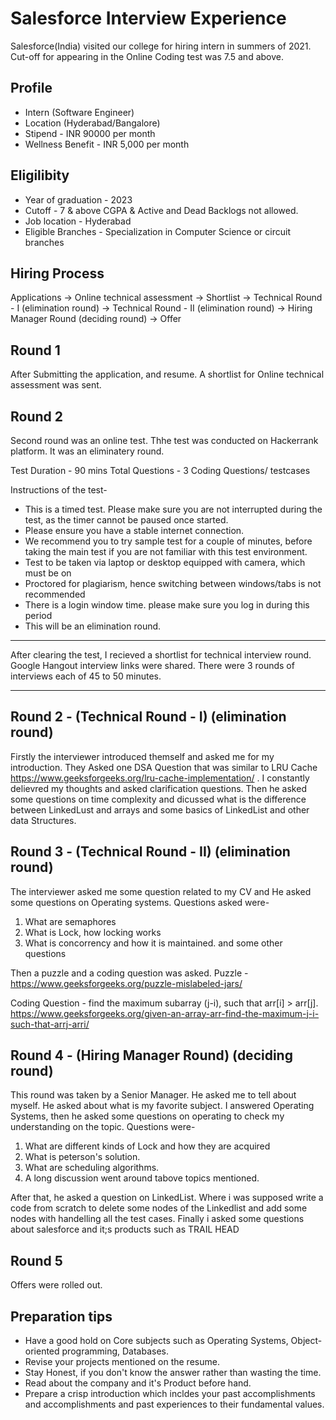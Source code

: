 # Salesforce Interview Experience 

Salesforce(India) visited our college for hiring intern in summers of 2021.  Cut-off for appearing in the Online Coding test was 7.5 and above.

## Profile
- Intern (Software Engineer)
- Location (Hyderabad/Bangalore)
- Stipend - INR 90000 per month
- Wellness Benefit - INR 5,000 per month

## Eligilibity 
- Year of graduation - 2023
- Cutoff - 7 & above CGPA & Active and Dead Backlogs not allowed.
- Job location - Hyderabad
- Eligible Branches - Specialization in Computer Science or circuit branches

## Hiring Process
Applications -> Online technical assessment -> Shortlist -> Technical Round - I (elimination round) -> Technical Round - II (elimination round) -> Hiring Manager Round (deciding round) -> Offer

## Round 1
After Submitting the application, and resume. A shortlist for Online technical assessment was sent.

## Round 2

Second round was an online test.  Thhe test was conducted on Hackerrank platform.  It was an eliminatery round. 

Test Duration - 90 mins
Total Questions - 3 Coding Questions/ testcases

Instructions of the test-
  - This is a timed test. Please make sure you are not interrupted during the test, as the timer cannot be paused once started.
  - Please ensure you have a stable internet connection.
  - We recommend you to try sample test for a couple of minutes, before taking the main test if you are not familiar with this test environment. 
  - Test to be taken via laptop or desktop equipped with camera, which must be on
  - Proctored for plagiarism, hence switching between windows/tabs is not recommended
  - There is a login window time. please make sure you log in during this period
  - This will be an elimination round.

***

After clearing the test, I recieved a shortlist for technical interview round. Google Hangout interview links were shared. There were 3 rounds of interviews each of 45 to 50 minutes.

***

## Round 2 - (Technical Round - I) (elimination round)
Firstly the interviewer introduced themself and asked me for my introduction. They Asked one DSA Question that was similar to LRU Cache https://www.geeksforgeeks.org/lru-cache-implementation/ . I constantly delievred my thoughts and asked clarification questions. Then he asked some questions on time complexity and dicussed what is the difference between LinkedLust and arrays and some basics of LinkedList and other data Structures.

## Round 3 - (Technical Round - II) (elimination round)
The interviewer asked me some question related to my CV and He asked some questions on Operating systems. Questions asked were-
1. What are semaphores
2. What is Lock, how locking works
3. What is concorrency and how it is maintained. and some other questions

Then a puzzle and a coding question was asked. 
Puzzle - https://www.geeksforgeeks.org/puzzle-mislabeled-jars/

Coding Question - find the maximum subarray (j-i), such that arr[i] > arr[j]. https://www.geeksforgeeks.org/given-an-array-arr-find-the-maximum-j-i-such-that-arrj-arri/

## Round 4 - (Hiring Manager Round) (deciding round)
This round was taken by a Senior Manager. He asked me to tell about myself. He asked about what is my favorite subject. I answered Operating Systems, then he asked some questions on operating to check my understanding on the topic. Questions were-
1. What are different kinds of Lock and how they are acquired
2. What is peterson's solution.
3. What are scheduling algorithms.
4. A long discussion went around tabove topics mentioned.

After that, he asked a question on LinkedList. Where i was supposed write a code from scratch to delete some nodes of the Linkedlist and add some nodes with handelling all the test cases. Finally i asked some questions about salesforce and it;s products such as TRAIL HEAD


## Round 5
Offers were rolled out. 

## Preparation tips

- Have a good hold on Core subjects such as Operating Systems, Object-oriented programming, Databases.
- Revise your projects mentioned on the resume.
- Stay Honest, if you don't know the answer rather than wasting the time.
- Read about the company and it's Product before hand. 
- Prepare a crisp introduction which incldes your past accomplishments and accomplishments and past experiences to their fundamental values.




